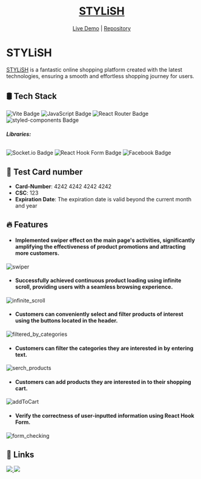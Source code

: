 <div align="center">
   <a href="https://stylish-c76d7.web.app/" style="margin-bottom:20px; display:block;">
    <h1>STYLiSH</h1>
  </a>
  <p align="center">
    <a href="https://stylish-c76d7.web.app/">Live Demo</a>
    |
    <a href="https://github.com/chunyulo-code/stylish-chat-room-public">Repository</a>
  </p>
</div>


# STYLiSH

[STYLiSH](https://stylish-c76d7.web.app/) is a fantastic online shopping platform created with the latest technologies, ensuring a smooth and effortless shopping journey for users.

## 🛢 Tech Stack

![Vite Badge](https://img.shields.io/badge/Vite-646CFF?logo=vite&logoColor=fff&style=for-the-badge)
![JavaScript Badge](https://img.shields.io/badge/JavaScript-F7DF1E?logo=javascript&logoColor=000&style=for-the-badge)
![React Router Badge](https://img.shields.io/badge/React%20Router-CA4245?logo=reactrouter&logoColor=fff&style=for-the-badge)
![styled-components Badge](https://img.shields.io/badge/styled--components-DB7093?logo=styledcomponents&logoColor=fff&style=for-the-badge)

###### **Libraries:** 
![Socket.io Badge](https://img.shields.io/badge/Socket.io-010101?logo=socketdotio&logoColor=fff&style=for-the-badge)
![React Hook Form Badge](https://img.shields.io/badge/React%20Hook%20Form-EC5990?logo=reacthookform&logoColor=fff&style=for-the-badge)
![Facebook Badge](https://img.shields.io/badge/Facebook-1877F2?logo=facebook&logoColor=fff&style=for-the-badge)

## 👾 Test Card number
- **Card-Number**: 4242 4242 4242 4242
- **CSC**: 123
- **Expiration Date**: The expiration date is valid beyond the current month and year

## 🔥 Features

- #### Implemented swiper effect on the main page's activities, significantly amplifying the effectiveness of product promotions and attracting more customers.
![swiper](https://github.com/chunyulo-code/stylish-chat-room-public/assets/73751851/d2551d65-9815-48da-9e7f-0444c35d155e)

- #### Successfully achieved continuous product loading using infinite scroll, providing users with a seamless browsing experience.
![infinite_scroll](https://github.com/chunyulo-code/stylish-chat-room-public/assets/73751851/60f8cf39-cd61-4be2-bafe-672665b99a65)

- #### Customers can conveniently select and filter products of interest using the buttons located in the header.
![filtered_by_categories](https://github.com/chunyulo-code/stylish-chat-room-public/assets/73751851/a2f77197-8397-4c86-ba40-4170989379ed)

- #### Customers can filter the categories they are interested in by entering text.
![serch_products](https://github.com/chunyulo-code/stylish-chat-room-public/assets/73751851/1c870367-5dfd-436f-b2fb-768d407059cc)

- #### Customers can add products they are interested in to their shopping cart.
![addToCart](https://github.com/chunyulo-code/stylish-chat-room-public/assets/73751851/9da349fe-6b2b-4de1-a95b-197e54d6e3d9)

- #### Verify the correctness of user-inputted information using React Hook Form.
![form_checking](https://github.com/chunyulo-code/stylish-chat-room-public/assets/73751851/221221b1-55df-4fba-824e-a44f8765890b)


## 🔗 Links
  <a href="https://www.linkedin.com/in/chunyulo" text-decoration="none">
    <img src="https://img.shields.io/badge/LinkedIn-0077B5?style=for-the-badge&logo=linkedin&logoColor=white" />
  </a>
  <a href="mailto:chunyulo@arch.nctu.edu.tw">
    <img src="https://img.shields.io/badge/Gmail-D14836?style=for-the-badge&logo=gmail&logoColor=white" />
  </a>


